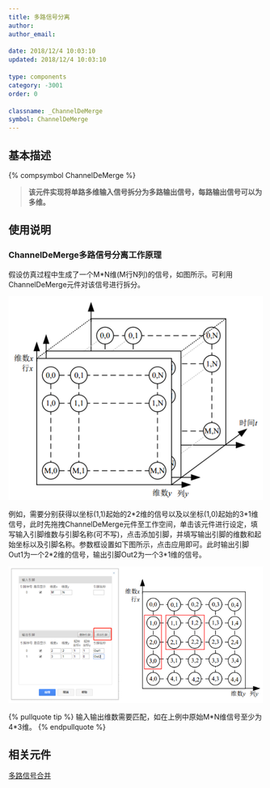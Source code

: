 ```yaml
---
title: 多路信号分离
author: 
author_email:

date: 2018/12/4 10:03:10
updated: 2018/12/4 10:03:10

type: components
category: -3001
order: 0

classname: _ChannelDeMerge
symbol: ChannelDeMerge
---
```

## 基本描述
{% compsymbol ChannelDeMerge %}

> **该元件实现将单路多维输入信号拆分为多路输出信号，每路输出信号可以为多维。**

## 使用说明

### ChannelDeMerge多路信号分离工作原理

假设仿真过程中生成了一个M*N维(M行N列)的信号，如图所示。可利用ChannelDeMerge元件对该信号进行拆分。

![信号图](comp_DeMux/M1.png)

例如，需要分别获得以坐标(1,1)起始的2\*2维的信号以及以坐标(1,0)起始的3\*1维信号，此时先拖拽ChannelDeMerge元件至工作空间，单击该元件进行设定，填写输入引脚维数与引脚名称(可不写)，点击添加引脚，并填写输出引脚的维数和起始坐标以及引脚名称。参数框设置如下图所示，点击应用即可。此时输出引脚Out1为一个2\*2维的信号，输出引脚Out2为一个3*1维的信号。

![信号图1](comp_DeMux/M2.png)

{% pullquote tip %}
输入输出维数需要匹配，如在上例中原始M\*N维信号至少为4\*3维。
{% endpullquote %}


## 相关元件

[多路信号合并](/components/comp_ChannelMerge.html)